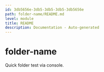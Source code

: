 ```yaml
---
id: 3db5656e-3db5-3db5-3db5-3db5656e
path: folder-name/README.md
level: module
title: README
description: Documentation - Auto-generated
---
```

# folder-name

Quick folder test via console.